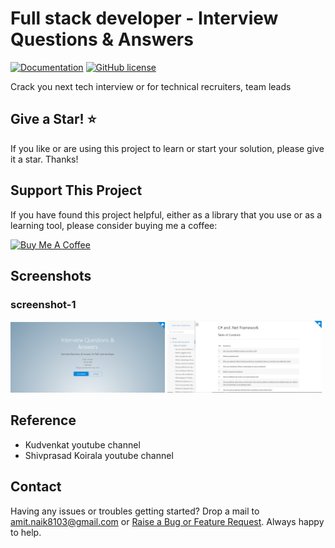 # Full stack developer - Interview Questions & Answers 

[![Documentation](https://github.com/Amitpnk/interview-questions/actions/workflows/main.yaml/badge.svg)](https://github.com/Amitpnk/interview-questions/actions/workflows/main.yaml)
[![GitHub license](https://img.shields.io/badge/license-MIT-blue.svg)](https://github.com/Amitpnk/interview-questions/blob/develop/LICENSE)

Crack you next tech interview or for technical recruiters, team leads

## Give a Star! :star:
If you like or are using this project to learn or start your solution, please give it a star. Thanks!

## Support This Project

If you have found this project helpful, either as a library that you use or as a learning tool, please consider buying me a coffee:

<a href="https://www.buymeacoffee.com/codewithamit" target="_blank"><img src="https://www.buymeacoffee.com/assets/img/custom_images/orange_img.png" alt="Buy Me A Coffee" style="height: 41px !important;width: 174px !important" ></a>


## Screenshots

### screenshot-1

<p float="left">
  <img alt="Simple theme cover page" src="https://raw.githubusercontent.com/Amitpnk/interview-questions/main/docs/img/screenshot-1.png" width="49%">
  <img alt="Simple theme cover page" src="https://raw.githubusercontent.com/Amitpnk/interview-questions/main/docs/img/screenshot-2.png" width="49%">
</p>

<!-- ![screenshot](./img/screenshot-1.png)

![screenshot](./img/screenshot-2.png) -->

## Reference

* Kudvenkat youtube channel
* Shivprasad Koirala youtube channel

## Contact

Having any issues or troubles getting started? Drop a mail to amit.naik8103@gmail.com or [Raise a Bug or Feature Request](https://github.com/Amitpnk/Clean-architecture-ASP.NET-Core/issues/new). Always happy to help.

